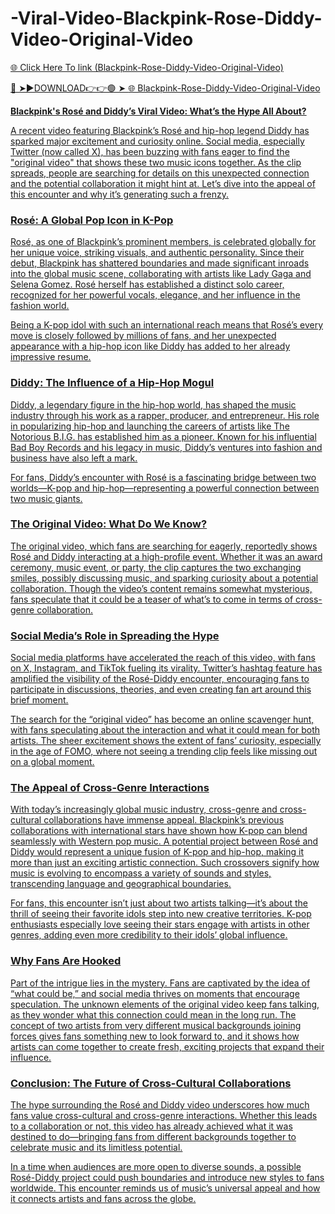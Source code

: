 # -Viral-Video-Blackpink-Rose-Diddy-Video-Original-Video

<a href="https://qomlix.cfd/dfsdfs"> 🌐 Click Here To link (Blackpink-Rose-Diddy-Video-Original-Video)

🔴 ➤►DOWNLOAD👉👉🟢 ➤  <a href="https://qomlix.cfd/dfsdfs"> 🌐 Blackpink-Rose-Diddy-Video-Original-Video

**Blackpink's Rosé and Diddy’s Viral Video: What’s the Hype All About?**

A recent video featuring Blackpink’s Rosé and hip-hop legend Diddy has sparked major excitement and curiosity online. Social media, especially Twitter (now called X), has been buzzing with fans eager to find the "original video" that shows these two music icons together. As the clip spreads, people are searching for details on this unexpected connection and the potential collaboration it might hint at. Let’s dive into the appeal of this encounter and why it’s generating such a frenzy.

### Rosé: A Global Pop Icon in K-Pop

Rosé, as one of Blackpink’s prominent members, is celebrated globally for her unique voice, striking visuals, and authentic personality. Since their debut, Blackpink has shattered boundaries and made significant inroads into the global music scene, collaborating with artists like Lady Gaga and Selena Gomez. Rosé herself has established a distinct solo career, recognized for her powerful vocals, elegance, and her influence in the fashion world. 

Being a K-pop idol with such an international reach means that Rosé’s every move is closely followed by millions of fans, and her unexpected appearance with a hip-hop icon like Diddy has added to her already impressive resume. 

### Diddy: The Influence of a Hip-Hop Mogul

Diddy, a legendary figure in the hip-hop world, has shaped the music industry through his work as a rapper, producer, and entrepreneur. His role in popularizing hip-hop and launching the careers of artists like The Notorious B.I.G. has established him as a pioneer. Known for his influential Bad Boy Records and his legacy in music, Diddy’s ventures into fashion and business have also left a mark. 

For fans, Diddy’s encounter with Rosé is a fascinating bridge between two worlds—K-pop and hip-hop—representing a powerful connection between two music giants. 

### The Original Video: What Do We Know?

The original video, which fans are searching for eagerly, reportedly shows Rosé and Diddy interacting at a high-profile event. Whether it was an award ceremony, music event, or party, the clip captures the two exchanging smiles, possibly discussing music, and sparking curiosity about a potential collaboration. Though the video’s content remains somewhat mysterious, fans speculate that it could be a teaser of what’s to come in terms of cross-genre collaboration.

### Social Media’s Role in Spreading the Hype

Social media platforms have accelerated the reach of this video, with fans on X, Instagram, and TikTok fueling its virality. Twitter’s hashtag feature has amplified the visibility of the Rosé-Diddy encounter, encouraging fans to participate in discussions, theories, and even creating fan art around this brief moment. 

The search for the “original video” has become an online scavenger hunt, with fans speculating about the interaction and what it could mean for both artists. The sheer excitement shows the extent of fans’ curiosity, especially in the age of FOMO, where not seeing a trending clip feels like missing out on a global moment.

### The Appeal of Cross-Genre Interactions

With today’s increasingly global music industry, cross-genre and cross-cultural collaborations have immense appeal. Blackpink’s previous collaborations with international stars have shown how K-pop can blend seamlessly with Western pop music. A potential project between Rosé and Diddy would represent a unique fusion of K-pop and hip-hop, making it more than just an exciting artistic connection. Such crossovers signify how music is evolving to encompass a variety of sounds and styles, transcending language and geographical boundaries. 

For fans, this encounter isn’t just about two artists talking—it’s about the thrill of seeing their favorite idols step into new creative territories. K-pop enthusiasts especially love seeing their stars engage with artists in other genres, adding even more credibility to their idols’ global influence. 

### Why Fans Are Hooked

Part of the intrigue lies in the mystery. Fans are captivated by the idea of “what could be,” and social media thrives on moments that encourage speculation. The unknown elements of the original video keep fans talking, as they wonder what this connection could mean in the long run. The concept of two artists from very different musical backgrounds joining forces gives fans something new to look forward to, and it shows how artists can come together to create fresh, exciting projects that expand their influence.

### Conclusion: The Future of Cross-Cultural Collaborations

The hype surrounding the Rosé and Diddy video underscores how much fans value cross-cultural and cross-genre interactions. Whether this leads to a collaboration or not, this video has already achieved what it was destined to do—bringing fans from different backgrounds together to celebrate music and its limitless potential.

In a time when audiences are more open to diverse sounds, a possible Rosé-Diddy project could push boundaries and introduce new styles to fans worldwide. This encounter reminds us of music’s universal appeal and how it connects artists and fans across the globe.
